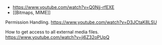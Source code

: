 - https://www.youtube.com/watch?v=Q0Njj-rfEXE
- [[Bitmaps, MIME]]

Permission Handling.
https://www.youtube.com/watch?v=D3JCtaK8LSU

How to get access to all external media files.
https://www.youtube.com/watch?v=ji6Z32oPUpQ


